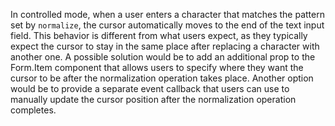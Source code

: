 In controlled mode, when a user enters a character that matches the pattern set by `normalize`, the cursor automatically moves to the end of the text input field. This behavior is different from what users expect, as they typically expect the cursor to stay in the same place after replacing a character with another one. A possible solution would be to add an additional prop to the Form.Item component that allows users to specify where they want the cursor to be after the normalization operation takes place. Another option would be to provide a separate event callback that users can use to manually update the cursor position after the normalization operation completes.
